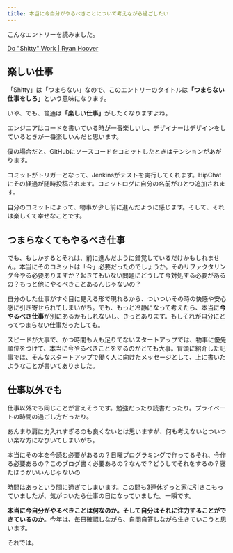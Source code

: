 ```yaml
---
title: 本当に今自分がやるべきことについて考えながら過ごしたい
---
```


こんなエントリーを読みました。

[Do "Shitty" Work | Ryan Hoover](http://ryanhoover.me/post/66092903567/do-shitty-work)

## 楽しい仕事

「Shitty」は「つまらない」なので、このエントリーのタイトルは<strong>「つまらない仕事をしろ」</strong>という意味になります。

いや、でも、普通は<strong>「楽しい仕事」</strong>がしたくなりますよね。

エンジニアはコードを書いている時が一番楽しいし、デザイナーはデザインをしているときが一番楽しいんだと思います。

僕の場合だと、GitHubにソースコードをコミットしたときはテンションがあがります。

コミットがトリガーとなって、Jenkinsがテストを実行してくれます。HipChatにその経過が随時投稿されます。コミットログに自分の名前がひとつ追加されます。

自分のコミットによって、物事が少し前に進んだように感じます。そして、それは楽しくて幸せなことです。

## つまらなくてもやるべき仕事

でも、もしかするとそれは、前に進んだように錯覚しているだけかもしれません。本当にそのコミットは「今」必要だったのでしょうか。そのリファクタリング今やる必要ありますか？起きてもいない問題にどうして今対処する必要があるの？もっと他にやるべきことあるんじゃないの？

自分のした仕事がすぐ目に見える形で現れるから、ついついその時の快感や安心感に引き寄せられてしまいがち。でも、もっと冷静になって考えたら、本当に<strong>今やるべき仕事</strong>が別にあるかもしれないし、きっとあります。もしそれが自分にとってつまらない仕事だったしても。

スピードが大事で、かつ時間も人も足りてないスタートアップでは、物事に優先順位をつけて、本当に今やるべきことをするのがとても大事。冒頭に紹介した記事では、そんなスタートアップで働く人に向けたメッセージとして、上に書いたようなことが書いてありました。

## 仕事以外でも

仕事以外でも同じことが言えそうです。勉強だったり読書だったり。プライベートの時間の過ごし方だったり。

あんまり肩に力入れすぎるのも良くないとは思いますが、何も考えないとついつい楽な方になびいてしまいがち。

本当にその本を今読む必要があるの？日曜プログラミングで作ってるそれ、今作る必要あるの？このブログ書く必要あるの？なんで？どうしてそれをするの？寝たほうがいいんじゃないの

時間はあっという間に過ぎてしまいます。この間も3連休ずっと家に引きこもっていましたが、気がついたら仕事の日になっていました。一瞬です。

<strong>本当に今自分がやるべきことは何なのか。そして自分はそれに注力することができているのか</strong>。今年は、毎日確認しながら、自問自答しながら生きていこうと思います。

それでは。
